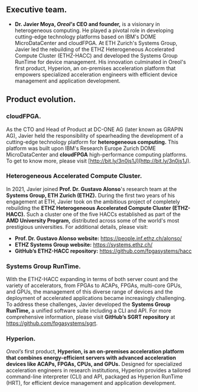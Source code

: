 ## Executive team.
* **Dr. Javier Moya, *Oreol's* CEO and founder,** is a visionary in heterogeneous computing. He played a pivotal role in developing cutting-edge technology platforms based on IBM's DOME MicroDataCenter and cloudFPGA. At ETH Zurich's Systems Group, Javier led the rebuilding of the ETHZ Heterogeneous Accelerated Compute Cluster (ETHZ-HACC) and developed the Systems Group RunTime for device management. His innovation culminated in Oreol's first product, Hyperion, an on-premises acceleration platform that empowers specialized acceleration engineers with efficient device management and application development.

## Product evolution.

### cloudFPGA.
As the CTO and Head of Product at DC-ONE AG (later known as GRAPIN AG), Javier held the responsibility of spearheading the development of a cutting-edge technology platform for **heterogeneous computing.** This platform was built upon IBM's Research Europe Zurich DOME MicroDataCenter and **cloudFPGA** high-performance computing platforms. To get to know more, please visit [http://bit.ly/3n0js1J](http://bit.ly/3n0js1J).

### Heterogeneous Accelerated Compute Cluster.
In 2021, Javier joined **Prof. Dr. Gustavo Alonso**'s research team at the **Systems Group, ETH Zurich (ETHZ).** During the first two years of his engagement at ETH, Javier took on the ambitious project of completely rebuilding the **ETHZ Heterogeneous Accelerated Compute Cluster (ETHZ-HACC).** Such a cluster one of the five HACCs established as part of the **AMD University Program,** distributed across some of the world's most prestigious universities. For additional details, please visit: 

* **Prof. Dr. Gustavo Alonso website:** https://people.inf.ethz.ch/alonso/
* **ETHZ Systems Group website:** https://systems.ethz.ch/
* **GitHub’s ETHZ-HACC repository:** https://github.com/fpgasystems/hacc

### Systems Group RunTime.
With the ETHZ-HACC expanding in terms of both server count and the variety of accelerators, from FPGAs to ACAPs, FPGAs, multi-core GPUs, and GPUs, the management of this diverse range of devices and the deployment of accelerated applications became increasingly challenging. To address these challenges, Javier developed the **Systems Group RunTime,** a unified software suite including a CLI and API. For more comprehensive information, please visit **GitHub’s SGRT repository** at https://github.com/fpgasystems/sgrt.

### Hyperion.
*Oreol’s* first product, **Hyperion, is an on-premises acceleration platform that combines energy-efficient servers with advanced acceleration devices like ACAPs, FPGAs, CPUs, and GPUs.** Designed for specialized acceleration engineers in research institutions, Hyperion provides a tailored command-line interpreter (CLI) and API, packaged as Hyperion RunTime (HRT), for efficient device management and application development.
